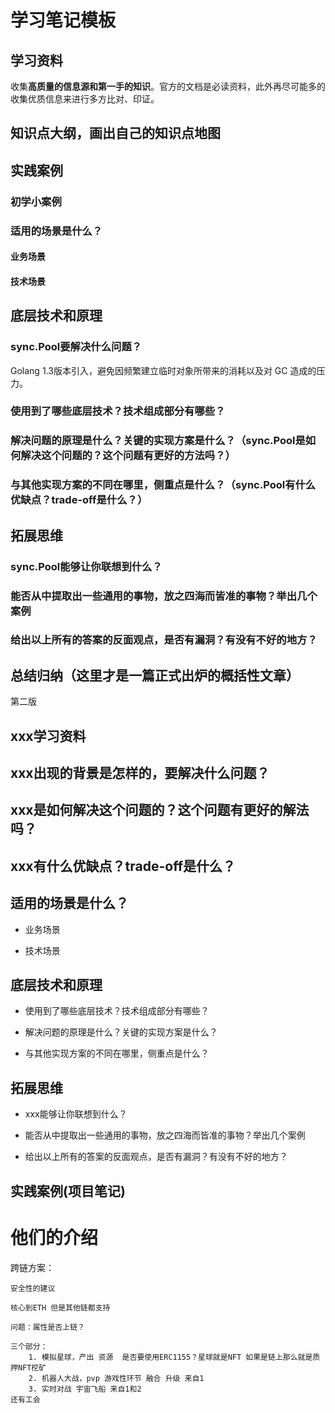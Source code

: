# 学习笔记模板

## 学习资料

收集**高质量的信息源和第一手的知识**。官方的文档是必读资料，此外再尽可能多的收集优质信息来进行多方比对、印证。

## 知识点大纲，画出自己的知识点地图

## 实践案例

### 初学小案例

### 适用的场景是什么？

#### 业务场景

#### 技术场景

## 底层技术和原理

### sync.Pool要解决什么问题？

Golang 1.3版本引入，避免因频繁建立临时对象所带来的消耗以及对 GC 造成的压力。

### 使用到了哪些底层技术？技术组成部分有哪些？

### 解决问题的原理是什么？关键的实现方案是什么？（sync.Pool是如何解决这个问题的？这个问题有更好的方法吗？）

### 与其他实现方案的不同在哪里，侧重点是什么？（sync.Pool有什么优缺点？trade-off是什么？）

## 拓展思维

### sync.Pool能够让你联想到什么？

### 能否从中提取出一些通用的事物，放之四海而皆准的事物？举出几个案例

### 给出以上所有的答案的反面观点，是否有漏洞？有没有不好的地方？

## 总结归纳（这里才是一篇正式出炉的概括性文章）


第二版

## xxx学习资料

## xxx出现的背景是怎样的，要解决什么问题？

## xxx是如何解决这个问题的？这个问题有更好的解法吗？

## xxx有什么优缺点？trade-off是什么？

## 适用的场景是什么？

- 业务场景

- 技术场景

## 底层技术和原理

- 使用到了哪些底层技术？技术组成部分有哪些？

- 解决问题的原理是什么？关键的实现方案是什么？

- 与其他实现方案的不同在哪里，侧重点是什么？

## 拓展思维

- xxx能够让你联想到什么？

- 能否从中提取出一些通用的事物，放之四海而皆准的事物？举出几个案例

- 给出以上所有的答案的反面观点，是否有漏洞？有没有不好的地方？

## 实践案例(项目笔记)

# 他们的介绍

跨链方案：

    安全性的建议

    核心到ETH 但是其他链都支持

    问题：属性是否上链？

    三个部分：
        1. 模拟星球，产出 资源  是否要使用ERC1155？星球就是NFT 如果是链上那么就是质押NFT挖矿
        2. 机器人大战，pvp 游戏性环节 融合 升级 来自1
        3. 实时对战 宇宙飞船 来自1和2
    还有工会


    